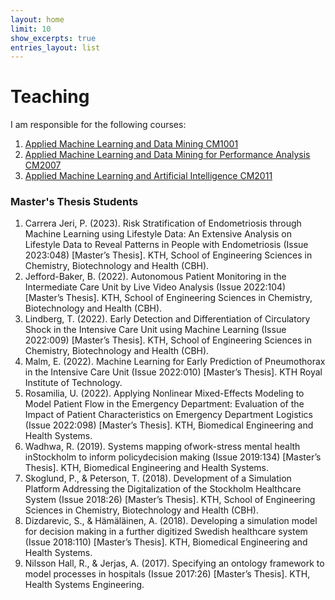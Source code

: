 ```yaml
---
layout: home
limit: 10
show_excerpts: true
entries_layout: list
---
```

# Teaching

I am responsible for the following courses:

1. [Applied Machine Learning and Data Mining CM1001](https://www.kth.se/student/kurser/kurs/CM1001?l=en)
2. [Applied Machine Learning and Data Mining for Performance Analysis CM2007](https://www.kth.se/student/kurser/kurs/CM2007?l=en)
3. [Applied Machine Learning and Artificial Intelligence CM2011](https://www.kth.se/student/kurser/kurs/CM2011?l=en)

### Master's Thesis Students

1. Carrera Jeri, P. (2023). Risk Stratification of Endometriosis through Machine Learning using Lifestyle Data: An Extensive Analysis on Lifestyle Data to Reveal Patterns in People with Endometriosis (Issue 2023:048) [Master’s Thesis]. KTH, School of Engineering Sciences in Chemistry, Biotechnology and Health (CBH).
2. Jefford-Baker, B. (2022). Autonomous Patient Monitoring in the Intermediate Care Unit by Live Video Analysis (Issue 2022:104) [Master’s Thesis]. KTH, School of Engineering Sciences in Chemistry, Biotechnology and Health (CBH).
3. Lindberg, T. (2022). Early Detection and Differentiation of Circulatory Shock in the Intensive Care Unit using Machine Learning (Issue 2022:009) [Master’s Thesis]. KTH, School of Engineering Sciences in Chemistry, Biotechnology and Health (CBH).
4. Malm, E. (2022). Machine Learning for Early Prediction of Pneumothorax in the Intensive Care Unit (Issue 2022:010) [Master’s Thesis]. KTH Royal Institute of Technology.
5. Rosamilia, U. (2022). Applying Nonlinear Mixed-Effects Modeling to Model Patient Flow in the Emergency Department: Evaluation of the Impact of Patient Characteristics on Emergency Department Logistics (Issue 2022:098) [Master’s Thesis]. KTH, Biomedical Engineering and Health Systems.
6. Wadhwa, R. (2019). Systems mapping ofwork-stress mental health inStockholm to inform policydecision making (Issue 2019:134) [Master’s Thesis]. KTH, Biomedical Engineering and Health Systems.
7. Skoglund, P., & Peterson, T. (2018). Development of a Simulation Platform Addressing the Digitalization of the Stockholm Healthcare System (Issue 2018:26) [Master’s Thesis]. KTH, School of Engineering Sciences in Chemistry, Biotechnology and Health (CBH).
8. Dizdarevic, S., & Hämäläinen, A. (2018). Developing a simulation model for decision making in a further digitized Swedish healthcare system (Issue 2018:110) [Master’s Thesis]. KTH, Biomedical Engineering and Health Systems.
9. Nilsson Hall, R., & Jerjas, A. (2017). Specifying an ontology framework to model processes in hospitals (Issue 2017:26) [Master’s Thesis]. KTH, Health Systems Engineering.





